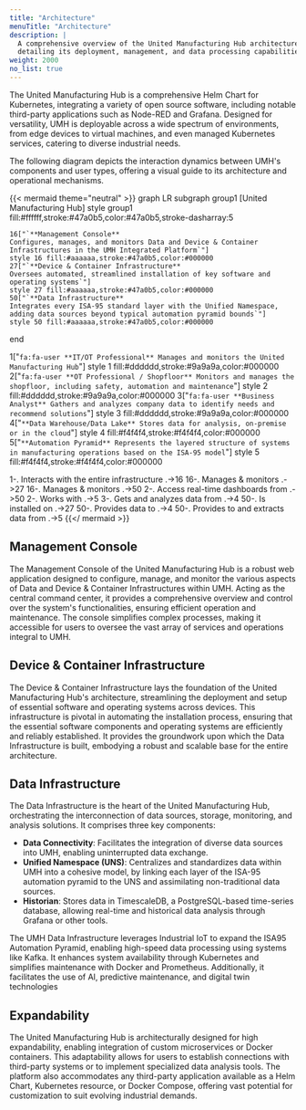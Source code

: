 ```yaml
---
title: "Architecture"
menuTitle: "Architecture"
description: |
  A comprehensive overview of the United Manufacturing Hub architecture,
  detailing its deployment, management, and data processing capabilities.
weight: 2000
no_list: true
---
```


The United Manufacturing Hub is a comprehensive Helm Chart for Kubernetes,
integrating a variety of open source software, including notable third-party
applications such as Node-RED and Grafana. Designed for versatility, UMH is
deployable across a wide spectrum of environments, from edge devices to virtual
machines, and even managed Kubernetes services, catering to diverse industrial
needs.

The following diagram depicts the interaction dynamics between UMH's components
and user types, offering a visual guide to its architecture and operational
mechanisms.

{{< mermaid theme="neutral" >}}
graph LR
  subgraph group1 [United Manufacturing Hub]
    style group1 fill:#ffffff,stroke:#47a0b5,color:#47a0b5,stroke-dasharray:5

    16["`**Management Console**
    Configures, manages, and monitors Data and Device & Container Infrastructures in the UMH Integrated Platform`"]
    style 16 fill:#aaaaaa,stroke:#47a0b5,color:#000000
    27["`**Device & Container Infrastructure**
    Oversees automated, streamlined installation of key software and operating systems`"]
    style 27 fill:#aaaaaa,stroke:#47a0b5,color:#000000
    50["`**Data Infrastructure**
    Integrates every ISA-95 standard layer with the Unified Namespace, adding data sources beyond typical automation pyramid bounds`"]
    style 50 fill:#aaaaaa,stroke:#47a0b5,color:#000000
  end

  1["`fa:fa-user **IT/OT Professional**
  Manages and monitors the United Manufacturing Hub`"]
  style 1 fill:#dddddd,stroke:#9a9a9a,color:#000000
  2["`fa:fa-user **OT Professional / Shopfloor**
  Monitors and manages the shopfloor, including safety, automation and maintenance`"]
  style 2 fill:#dddddd,stroke:#9a9a9a,color:#000000
  3["`fa:fa-user **Business Analyst**
  Gathers and analyzes company data to identify needs and recommend solutions`"]
  style 3 fill:#dddddd,stroke:#9a9a9a,color:#000000
  4["`**Data Warehouse/Data Lake**
  Stores data for analysis, on-premise or in the cloud`"]
  style 4 fill:#f4f4f4,stroke:#f4f4f4,color:#000000
  5["`**Automation Pyramid**
  Represents the layered structure of systems in manufacturing operations based on the ISA-95 model`"]
  style 5 fill:#f4f4f4,stroke:#f4f4f4,color:#000000

  1-. Interacts with the
      entire infrastructure .->16
  16-. Manages & monitors .->27
  16-. Manages & monitors .->50
  2-. Access real-time
      dashboards from .->50
  2-. Works with .->5
  3-. Gets and analyzes data from .->4
  50-. Is installed on .->27
  50-. Provides data to .->4
  50-. Provides to and
       extracts data from .->5
{{</ mermaid >}}

## Management Console

The Management Console of the United Manufacturing Hub is a robust web
application designed to configure, manage, and monitor the various aspects of
Data and Device & Container Infrastructures within UMH. Acting as the central
command center, it provides a comprehensive overview and control over the system's
functionalities, ensuring efficient operation and maintenance. The console simplifies
complex processes, making it accessible for users to oversee the vast array of
services and operations integral to UMH.

## Device & Container Infrastructure

The Device & Container Infrastructure lays the foundation of the United
Manufacturing Hub's architecture, streamlining the deployment and setup of essential
software and operating systems across devices. This infrastructure is pivotal in
automating the installation process, ensuring that the essential software components
and operating systems are efficiently and reliably established. It provides the
groundwork upon which the Data Infrastructure is built, embodying a robust and
scalable base for the entire architecture.

## Data Infrastructure

The Data Infrastructure is the heart of the United Manufacturing Hub, orchestrating
the interconnection of data sources, storage, monitoring, and analysis solutions.
It comprises three key components:

- **Data Connectivity**: Facilitates the integration of diverse data sources into
  UMH, enabling uninterrupted data exchange.
- **Unified Namespace (UNS)**: Centralizes and standardizes data within UMH into
  a cohesive model, by linking each layer of the ISA-95 automation pyramid to the
  UNS and assimilating non-traditional data sources.
- **Historian**: Stores data in TimescaleDB, a PostgreSQL-based time-series
  database, allowing real-time and historical data analysis through Grafana or
  other tools.

The UMH Data Infrastructure leverages Industrial IoT to expand the ISA95 Automation
Pyramid, enabling high-speed data processing using systems like Kafka. It enhances
system availability through Kubernetes and simplifies maintenance with Docker and
Prometheus. Additionally, it facilitates the use of AI, predictive maintenance,
and digital twin technologies

## Expandability

The United Manufacturing Hub is architecturally designed for high expandability,
enabling integration of custom microservices or Docker containers. This adaptability
allows for users to establish connections with third-party systems or to implement
specialized data analysis tools. The platform also accommodates any third-party
application available as a Helm Chart, Kubernetes resource, or Docker Compose,
offering vast potential for customization to suit evolving industrial demands.

